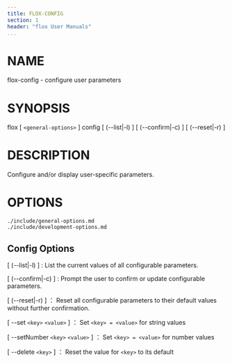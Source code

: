 ```yaml
---
title: FLOX-CONFIG
section: 1
header: "flox User Manuals"
...
```



# NAME

flox-config - configure user parameters

# SYNOPSIS

flox [ `<general-options>` ] config [ (--list|-l) ] [ (--confirm|-c) ] [ (--reset|-r) ]
# DESCRIPTION

Configure and/or display user-specific parameters.



# OPTIONS

```{.include}
./include/general-options.md
./include/development-options.md
```

## Config Options

[ (\--list|-l) ]
:   List the current values of all configurable parameters.

[ (\--confirm|-c) ]
:   Prompt the user to confirm or update configurable parameters.

[ (\--reset|-r) ]
：  Reset all configurable parameters to their default values without further confirmation.

[ \--set `<key>` `<value>` ]
：  Set `<key> = <value>` for string values

[ \--setNumber `<key>` `<value>`  ]
：  Set `<key> = <value>` for number values

[ \--delete `<key>` ]
：  Reset the value for `<key>` to its default

